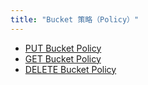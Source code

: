 ```yaml
---
title: "Bucket 策略（Policy）"
---
```


- [PUT Bucket Policy](./put_policy)
- [GET Bucket Policy](./get_policy)
- [DELETE Bucket Policy](./delete_policy)
